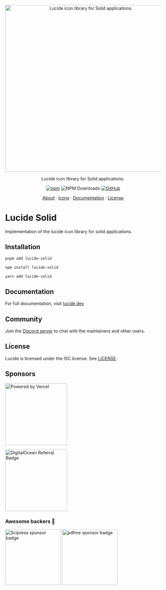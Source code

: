 <p align="center">
  <a href="https://github.com/lucide-icons/lucide">
    <img src="https://lucide.dev/package-logos/lucide-solid.svg" alt="Lucide icon library for Solid applications." width="540">
  </a>
</p>

<p align="center">
Lucide icon library for Solid applications.
</p>

<div align="center">

  [![npm](https://img.shields.io/npm/v/lucide-solid?color=blue)](https://www.npmjs.com/package/lucide-solid)
  ![NPM Downloads](https://img.shields.io/npm/dw/lucide-solid)
  [![GitHub](https://img.shields.io/github/license/lucide-icons/lucide)](https://lucide.dev/license)
</div>

<p align="center">
  <a href="https://lucide.dev/guide/">About</a>
  ·
  <a href="https://lucide.dev/icons/">Icons</a>
  ·
  <a href="https://lucide.dev/guide/packages/lucide-solid">Documentation</a>
  ·
  <a href="https://lucide.dev/license">License</a>
</p>

# Lucide Solid

Implementation of the lucide icon library for solid applications.

## Installation

```sh
pnpm add lucide-solid
```

```sh
npm install lucide-solid
```

```sh
yarn add lucide-solid
```

## Documentation

For full documentation, visit [lucide.dev](https://lucide.dev/guide/packages/lucide-solid)

## Community

Join the [Discord server](https://discord.gg/EH6nSts) to chat with the maintainers and other users.

## License

Lucide is licensed under the ISC license. See [LICENSE](https://lucide.dev/license).

## Sponsors

<a href="https://vercel.com?utm_source=lucide&utm_campaign=oss">
  <img src="https://lucide.dev/vercel.svg" alt="Powered by Vercel" width="200" />
</a>

<a href="https://www.digitalocean.com/?refcode=b0877a2caebd&utm_campaign=Referral_Invite&utm_medium=Referral_Program&utm_source=badge"><img src="https://lucide.dev/digitalocean.svg" width="200" alt="DigitalOcean Referral Badge" /></a>

### Awesome backers 🍺

<a href="https://www.scipress.io?utm_source=lucide"><img src="https://lucide.dev/sponsors/scipress.svg" width="180" alt="Scipress sponsor badge" /></a>
<a href="https://github.com/pdfme/pdfme"><img src="https://lucide.dev/sponsors/sponsors/pdfme.svg" width="180" alt="pdfme sponsor badge" /></a>
